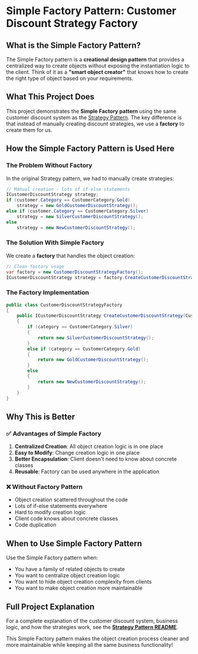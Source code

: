 # Simple Factory Pattern: Customer Discount Strategy Factory

## What is the Simple Factory Pattern?

The Simple Factory pattern is a **creational design pattern** that provides a centralized way to create objects without exposing the instantiation logic to the client. Think of it as a **"smart object creator"** that knows how to create the right type of object based on your requirements.

## What This Project Does

This project demonstrates the **Simple Factory pattern** using the same customer discount system as the [Strategy Pattern](../Behavioral%20Patterns/StrategyPattern/README.md). The key difference is that instead of manually creating discount strategies, we use a **factory** to create them for us.

## How the Simple Factory Pattern is Used Here

### The Problem Without Factory
In the original Strategy pattern, we had to manually create strategies:
```csharp
// Manual creation - lots of if-else statements
ICustomerDiscountStrategy strategy;
if (customer.Category == CustomerCategory.Gold)
    strategy = new GoldCustomerDiscountStrategy();
else if (customer.Category == CustomerCategory.Silver)
    strategy = new SilverCustomerDiscountStrategy();
else
    strategy = new NewCustomerDiscountStrategy();
```

### The Solution With Simple Factory
We create a **factory** that handles the object creation:
```csharp
// Clean factory usage
var factory = new CustomerDiscountStrategyFactory();
ICustomerDiscountStrategy strategy = factory.CreateCustomerDiscountStrategy(customer.Category);
```

### The Factory Implementation
```csharp
public class CustomerDiscountStrategyFactory
{
    public ICustomerDiscountStrategy CreateCustomerDiscountStrategy(CustomerCategory category)
    {
        if (category == CustomerCategory.Silver)
        {
            return new SilverCustomerDiscountStrategy();
        }
        else if (category == CustomerCategory.Gold)
        {
            return new GoldCustomerDiscountStrategy();
        }
        else
        {
            return new NewCustomerDiscountStrategy();
        }
    }
}
```

## Why This is Better

### ✅ Advantages of Simple Factory
1. **Centralized Creation**: All object creation logic is in one place
2. **Easy to Modify**: Change creation logic in one place
3. **Better Encapsulation**: Client doesn't need to know about concrete classes
4. **Reusable**: Factory can be used anywhere in the application

### ❌ Without Factory Pattern
- Object creation scattered throughout the code
- Lots of if-else statements everywhere
- Hard to modify creation logic
- Client code knows about concrete classes
- Code duplication

## When to Use Simple Factory Pattern

Use the Simple Factory pattern when:
- You have a family of related objects to create
- You want to centralize object creation logic
- You want to hide object creation complexity from clients
- You want to make object creation more maintainable

## Full Project Explanation

For a complete explanation of the customer discount system, business logic, and how the strategies work, see the **[Strategy Pattern README](../Behavioral%20Patterns/StrategyPattern/README.md)**.

This Simple Factory pattern makes the object creation process cleaner and more maintainable while keeping all the same business functionality! 